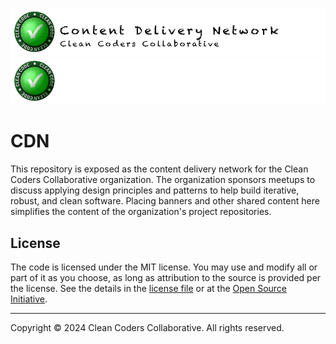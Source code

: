 [//]: # (README.md)
[//]: # (Copyright © 2024 Clean Coders Collaborative. All rights reserved.)
[//]: #

![Banner Light](./banners/banner-cdn-light.png#gh-light-mode-only)
![Banner Light](./banners/banner-cdn-dark.png#gh-dark-mode-only)

# CDN

This repository is exposed as the content delivery network for the Clean Coders Collaborative organization.
The organization sponsors meetups to discuss applying design principles and patterns to help build
iterative, robust, and clean software. 
Placing banners and other shared content here simplifies the content of the organization's project repositories.

## License

The code is licensed under the MIT license. You may use and modify all or part of it as you choose, as long as attribution to the source is provided per the license. See the details in the [license file](./LICENSE.md) or at the [Open Source Initiative](https://opensource.org/licenses/MIT).


<hr>
Copyright © 2024 Clean Coders Collaborative. All rights reserved.